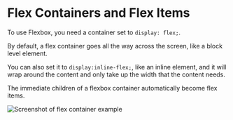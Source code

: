 # Flex Containers and Flex Items

To use Flexbox, you need a container set to `display: flex;`.

By default, a flex container goes all the way across the screen, like a block level element.

You can also set it to `display:inline-flex;`, like an inline element, and it will wrap around the content and only take up the width that the content needs.

The immediate children of a flexbox container automatically become flex items.

![Screenshot of flex container example](https://res.cloudinary.com/gerhynes/image/upload/q_auto/v1539893749/Screenshot_2018-10-18_Flexbox_Container_and_Items_lnuuw6.png)

